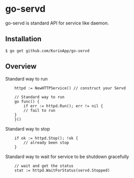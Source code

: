 # go-servd
go-servd is standard API for service like daemon.

## Installation
```
$ go get github.com/KurioApp/go-servd
```

## Overview
Standard way to run
```golang
    httpd := NewHTTPService() // construct your Servd

    // Standard way to run
    go func() {
        if err := httpd.Run(); err != nil {
        // fail to run
    }
    }()
```

Standard way to stop
```golang
    if ok := httpd.Stop(); !ok {
        // already been stop
    }
```

Standard way to wait for service to be shutdown gracefully
```golang
    // wait and get the status
    stat := httpd.WaitForStatus(servd.Stopped)
```
